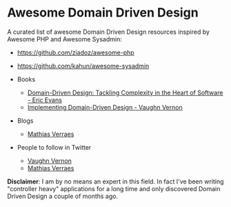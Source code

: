 Awesome Domain Driven Design
============================

A curated list of awesome Domain Driven Design resources inspired by Awesome PHP and Awesome Sysadmin:


- https://github.com/ziadoz/awesome-php
- https://github.com/kahun/awesome-sysadmin


- Books
    - [Domain-Driven Design: Tackling Complexity in the Heart of Software - Eric Evans](http://www.amazon.ca/Domain-Driven-Design-Tackling-Complexity-Software/dp/0321125215)
    - [Implementing Domain-Driven Design - Vaughn Vernon](http://www.amazon.ca/Implementing-Domain-Driven-Design-Vaughn-Vernon/dp/0321834577)
- Blogs
    - [Mathias Verraes](http://verraes.net/#blog)
- People to follow in Twitter
    - [Vaughn Vernon](https://twitter.com/VaughnVernon)
    - [Mathias Verraes](https://twitter.com/mathiasverraes)


**Disclaimer**: I am by no means an expert in this field. In fact I've been writing "controller heavy" applications for a long time and only discovered Domain Driven Design a couple of months ago.
